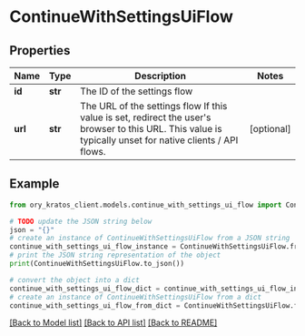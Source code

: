 # ContinueWithSettingsUiFlow


## Properties

Name | Type | Description | Notes
------------ | ------------- | ------------- | -------------
**id** | **str** | The ID of the settings flow | 
**url** | **str** | The URL of the settings flow  If this value is set, redirect the user&#39;s browser to this URL. This value is typically unset for native clients / API flows. | [optional] 

## Example

```python
from ory_kratos_client.models.continue_with_settings_ui_flow import ContinueWithSettingsUiFlow

# TODO update the JSON string below
json = "{}"
# create an instance of ContinueWithSettingsUiFlow from a JSON string
continue_with_settings_ui_flow_instance = ContinueWithSettingsUiFlow.from_json(json)
# print the JSON string representation of the object
print(ContinueWithSettingsUiFlow.to_json())

# convert the object into a dict
continue_with_settings_ui_flow_dict = continue_with_settings_ui_flow_instance.to_dict()
# create an instance of ContinueWithSettingsUiFlow from a dict
continue_with_settings_ui_flow_from_dict = ContinueWithSettingsUiFlow.from_dict(continue_with_settings_ui_flow_dict)
```
[[Back to Model list]](../README.md#documentation-for-models) [[Back to API list]](../README.md#documentation-for-api-endpoints) [[Back to README]](../README.md)


